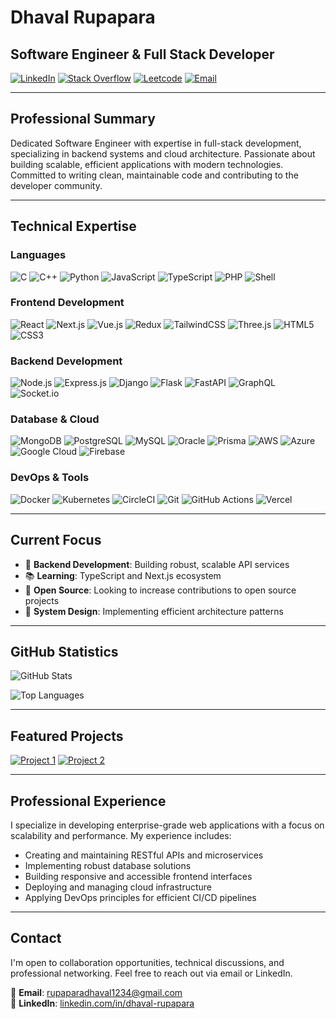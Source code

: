 # Dhaval Rupapara

## Software Engineer & Full Stack Developer

[![LinkedIn](https://img.shields.io/badge/LinkedIn-0077B5?style=flat-square&logo=linkedin&logoColor=white)](https://linkedin.com/in/dhaval-rupapara/)
[![Stack Overflow](https://img.shields.io/badge/Stack_Overflow-FE7A16?style=flat-square&logo=stack-overflow&logoColor=white)](https://stackoverflow.com/users/22502147)
[![Leetcode](https://img.shields.io/badge/LeetCode-000000?style=flat-square&logo=LeetCode&logoColor=#d16c06)](https://www.leetcode.com/dhaval073)
[![Email](https://img.shields.io/badge/Email-D14836?style=flat-square&logo=gmail&logoColor=white)](mailto:rupaparadhaval1234@gmail.com)

---

## Professional Summary

Dedicated Software Engineer with expertise in full-stack development, specializing in backend systems and cloud architecture. Passionate about building scalable, efficient applications with modern technologies. Committed to writing clean, maintainable code and contributing to the developer community.

---

## Technical Expertise

### Languages
![C](https://img.shields.io/badge/C-00599C?style=flat-square&logo=c&logoColor=white)
![C++](https://img.shields.io/badge/C++-00599C?style=flat-square&logo=c%2B%2B&logoColor=white)
![Python](https://img.shields.io/badge/Python-3776AB?style=flat-square&logo=python&logoColor=white)
![JavaScript](https://img.shields.io/badge/JavaScript-F7DF1E?style=flat-square&logo=javascript&logoColor=black)
![TypeScript](https://img.shields.io/badge/TypeScript-007ACC?style=flat-square&logo=typescript&logoColor=white)
![PHP](https://img.shields.io/badge/PHP-777BB4?style=flat-square&logo=php&logoColor=white)
![Shell](https://img.shields.io/badge/Shell_Script-121011?style=flat-square&logo=gnu-bash&logoColor=white)

### Frontend Development
![React](https://img.shields.io/badge/React-20232A?style=flat-square&logo=react&logoColor=61DAFB)
![Next.js](https://img.shields.io/badge/Next.js-000000?style=flat-square&logo=nextdotjs&logoColor=white)
![Vue.js](https://img.shields.io/badge/Vue.js-35495E?style=flat-square&logo=vuedotjs&logoColor=4FC08D)
![Redux](https://img.shields.io/badge/Redux-593D88?style=flat-square&logo=redux&logoColor=white)
![TailwindCSS](https://img.shields.io/badge/Tailwind_CSS-38B2AC?style=flat-square&logo=tailwind-css&logoColor=white)
![Three.js](https://img.shields.io/badge/Three.js-000000?style=flat-square&logo=three.js&logoColor=white)
![HTML5](https://img.shields.io/badge/HTML5-E34F26?style=flat-square&logo=html5&logoColor=white)
![CSS3](https://img.shields.io/badge/CSS3-1572B6?style=flat-square&logo=css3&logoColor=white)

### Backend Development
![Node.js](https://img.shields.io/badge/Node.js-339933?style=flat-square&logo=nodedotjs&logoColor=white)
![Express.js](https://img.shields.io/badge/Express.js-000000?style=flat-square&logo=express&logoColor=white)
![Django](https://img.shields.io/badge/Django-092E20?style=flat-square&logo=django&logoColor=white)
![Flask](https://img.shields.io/badge/Flask-000000?style=flat-square&logo=flask&logoColor=white)
![FastAPI](https://img.shields.io/badge/FastAPI-009688?style=flat-square&logo=fastapi&logoColor=white)
![GraphQL](https://img.shields.io/badge/GraphQL-E10098?style=flat-square&logo=graphql&logoColor=white)
![Socket.io](https://img.shields.io/badge/Socket.io-010101?style=flat-square&logo=socket.io&logoColor=white)

### Database & Cloud
![MongoDB](https://img.shields.io/badge/MongoDB-4EA94B?style=flat-square&logo=mongodb&logoColor=white)
![PostgreSQL](https://img.shields.io/badge/PostgreSQL-316192?style=flat-square&logo=postgresql&logoColor=white)
![MySQL](https://img.shields.io/badge/MySQL-4479A1?style=flat-square&logo=mysql&logoColor=white)
![Oracle](https://img.shields.io/badge/Oracle-F80000?style=flat-square&logo=oracle&logoColor=white)
![Prisma](https://img.shields.io/badge/Prisma-3982CE?style=flat-square&logo=Prisma&logoColor=white)
![AWS](https://img.shields.io/badge/AWS-232F3E?style=flat-square&logo=amazon-aws&logoColor=white)
![Azure](https://img.shields.io/badge/Azure-0089D6?style=flat-square&logo=microsoft-azure&logoColor=white)
![Google Cloud](https://img.shields.io/badge/Google_Cloud-4285F4?style=flat-square&logo=google-cloud&logoColor=white)
![Firebase](https://img.shields.io/badge/Firebase-FFCA28?style=flat-square&logo=firebase&logoColor=black)

### DevOps & Tools
![Docker](https://img.shields.io/badge/Docker-2496ED?style=flat-square&logo=docker&logoColor=white)
![Kubernetes](https://img.shields.io/badge/Kubernetes-326CE5?style=flat-square&logo=kubernetes&logoColor=white)
![CircleCI](https://img.shields.io/badge/CircleCI-343434?style=flat-square&logo=circleci&logoColor=white)
![Git](https://img.shields.io/badge/Git-F05032?style=flat-square&logo=git&logoColor=white)
![GitHub Actions](https://img.shields.io/badge/GitHub_Actions-2088FF?style=flat-square&logo=github-actions&logoColor=white)
![Vercel](https://img.shields.io/badge/Vercel-000000?style=flat-square&logo=vercel&logoColor=white)

---

## Current Focus

- 🔧 **Backend Development**: Building robust, scalable API services
- 📚 **Learning**: TypeScript and Next.js ecosystem
- 🤝 **Open Source**: Looking to increase contributions to open source projects
- 🧪 **System Design**: Implementing efficient architecture patterns

---

## GitHub Statistics

![GitHub Stats](https://github-readme-stats.vercel.app/api?username=dhaval079&show_icons=true&hide_border=true&count_private=true&hide=issues&theme=default)

![Top Languages](https://github-readme-stats.vercel.app/api/top-langs/?username=dhaval079&layout=compact&hide_border=true&theme=default)

---

## Featured Projects

[![Project 1](https://github-readme-stats.vercel.app/api/pin/?username=dhaval079&repo=project1&theme=default)](https://github.com/dhaval079/project1)
[![Project 2](https://github-readme-stats.vercel.app/api/pin/?username=dhaval079&repo=project2&theme=default)](https://github.com/dhaval079/project2)

---

## Professional Experience

I specialize in developing enterprise-grade web applications with a focus on scalability and performance. My experience includes:

- Creating and maintaining RESTful APIs and microservices
- Implementing robust database solutions
- Building responsive and accessible frontend interfaces
- Deploying and managing cloud infrastructure
- Applying DevOps principles for efficient CI/CD pipelines

---

## Contact

I'm open to collaboration opportunities, technical discussions, and professional networking. Feel free to reach out via email or LinkedIn.

📧 **Email**: rupaparadhaval1234@gmail.com  
🔗 **LinkedIn**: [linkedin.com/in/dhaval-rupapara](https://linkedin.com/in/dhaval-rupapara/)
